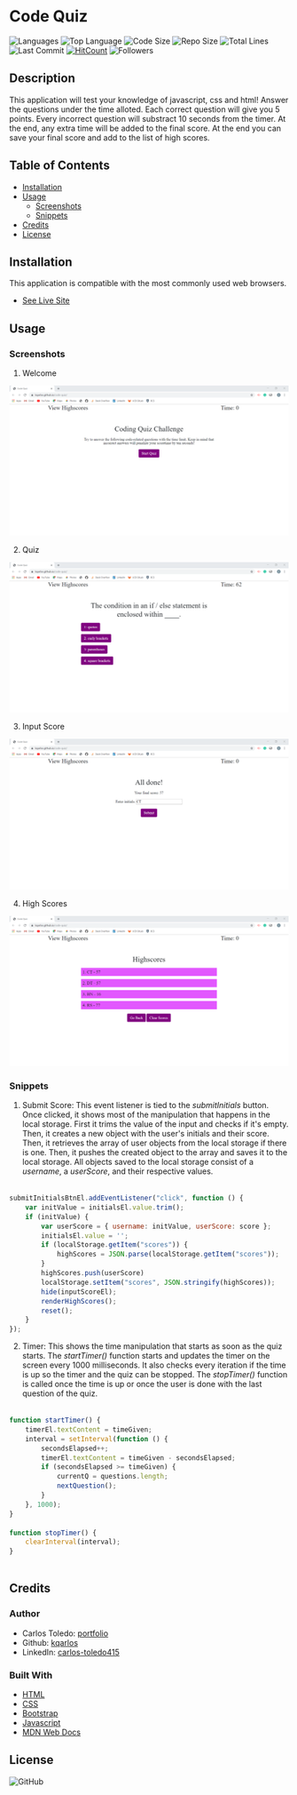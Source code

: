 # Code Quiz

![Languages](https://img.shields.io/github/languages/count/kqarlos/code-quiz)
![Top Language](https://img.shields.io/github/languages/top/kqarlos/code-quiz)
![Code Size](https://img.shields.io/github/languages/code-size/kqarlos/code-quiz)
![Repo Size](https://img.shields.io/github/repo-size/kqarlos/code-quiz)
![Total Lines](https://img.shields.io/tokei/lines/github/kqarlos/code-quiz)
![Last Commit](https://img.shields.io/github/last-commit/kqarlos/code-quiz)
[![HitCount](http://hits.dwyl.com/kqarlos/code-quiz.svg)](http://hits.dwyl.com/kqarlos/code-quiz)
![Followers](https://img.shields.io/github/followers/kqarlos?style=social)

## Description

This application will test your knowledge of javascript, css and html! Answer the questions under the time alloted. Each correct question will give you 5 points. Every incorrect question will substract 10 seconds from the timer. At the end, any extra time will be added to the final score. At the end you can save your final score and add to the list of high scores.

## Table of Contents

* [Installation](#installation)
* [Usage](#usage)
    * [Screenshots](#screenshots)
    * [Snippets](#snippets)
* [Credits](#credits)
* [License](#license)

## Installation

This application is compatible with the most commonly used web browsers.

* [See Live Site](https://kqarlos.github.io/code-quiz)

## Usage

### Screenshots

1. Welcome 

![Welcome](assets/images/welcome.png)

2. Quiz

![Quiz](assets/images/questions.png)

3. Input Score 

![Input](assets/images/input.png)


4. High Scores 

![HighScores](assets/images/highscores.png)



### Snippets

1. Submit Score: This event listener is tied to the _submitInitials_ button. Once clicked, it shows most of the manipulation that happens in the local storage. First it trims the value of the input and checks if it's empty. Then, it creates a new object with the user's initials and their score. Then, it retrieves the array of user objects from the local storage if there is one. Then, it pushes the created object to the array and saves it to the local storage. All objects saved to the local storage consist of a _username_, a _userScore_, and their respective values.

```javascript

submitInitialsBtnEl.addEventListener("click", function () {
    var initValue = initialsEl.value.trim();
    if (initValue) {
        var userScore = { username: initValue, userScore: score };
        initialsEl.value = '';
        if (localStorage.getItem("scores")) {
            highScores = JSON.parse(localStorage.getItem("scores"));
        }
        highScores.push(userScore)
        localStorage.setItem("scores", JSON.stringify(highScores));
        hide(inputScoreEl);
        renderHighScores();
        reset();
    }
});

```

2. Timer: This shows the time manipulation that starts as soon as the quiz starts. The _startTimer()_ function starts and updates the timer on the screen every 1000 milliseconds. It also checks every iteration if the time is up so the timer and the quiz can be stopped. The _stopTimer()_ function is called once the time is up or once the user is done with the last question of the quiz.

```javascript

function startTimer() {
    timerEl.textContent = timeGiven;
    interval = setInterval(function () {
        secondsElapsed++;
        timerEl.textContent = timeGiven - secondsElapsed;
        if (secondsElapsed >= timeGiven) {
            currentQ = questions.length;
            nextQuestion();
        }
    }, 1000);
}

function stopTimer() {
    clearInterval(interval);
}
    
```
## Credits

### Author

- Carlos Toledo: [portfolio](https://professional-portfolio2020.herokuapp.com/)
- Github: [kqarlos](https://www.github.com/kqarlos)
- LinkedIn: [carlos-toledo415](https://www.linkedin.com/in/carlos-toledo415/)


### Built With

* [HTML](https://developer.mozilla.org/en-US/docs/Web/HTML)
* [CSS](https://developer.mozilla.org/en-US/docs/Web/CSS)
* [Bootstrap](https://getbootstrap.com/)
* [Javascript](https://www.javascript.com/)
* [MDN Web Docs](https://developer.mozilla.org/en-US/docs/Web/API/Document_Object_Model)

## License

![GitHub](https://img.shields.io/github/license/kqarlos/code-quiz)
